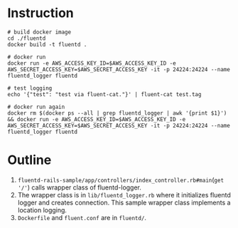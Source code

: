 # Instruction
```shell
# build docker image
cd ./fluentd
docker build -t fluentd .

# docker run
docker run -e AWS_ACCESS_KEY_ID=$AWS_ACCESS_KEY_ID -e AWS_SECRET_ACCESS_KEY=$AWS_SECRET_ACCESS_KEY -it -p 24224:24224 --name fluentd_logger fluentd

# test logging
echo '{"test": "test via fluent-cat."}' | fluent-cat test.tag

# docker run again
docker rm $(docker ps --all | grep fluentd_logger | awk '{print $1}') && docker run -e AWS_ACCESS_KEY_ID=$AWS_ACCESS_KEY_ID -e AWS_SECRET_ACCESS_KEY=$AWS_SECRET_ACCESS_KEY -it -p 24224:24224 --name fluentd_logger fluentd
```

# Outline
1. `fluentd-rails-sample/app/controllers/index_controller.rb#main`(`get '/'`) calls wrapper class of fluentd-logger. 
2. The wrapper class is in `lib/fluentd_logger.rb` where it initializes fluentd logger and creates connection. This sample wrapper class implements a location logging.
3. `Dockerfile` and `fluent.conf` are in `fluentd/`. 
